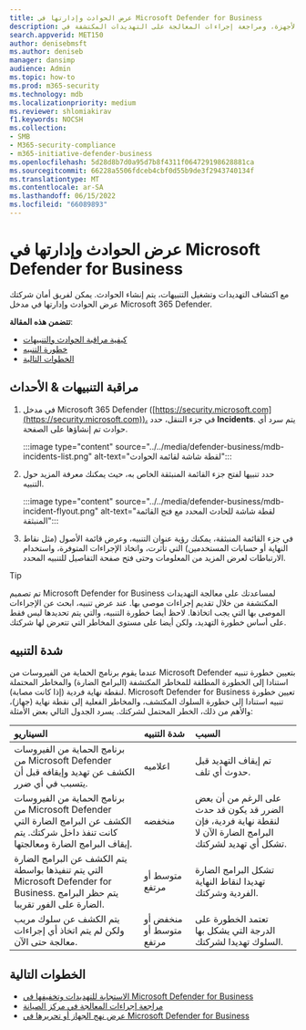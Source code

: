 ```yaml
---
title: عرض الحوادث وإدارتها في Microsoft Defender for Business
description: عرض التنبيهات وإدارتها، والاستجابة للتهديدات، وإدارة الأجهزة، ومراجعة إجراءات المعالجة على التهديدات المكتشفة في Defender for Business.
search.appverid: MET150
author: denisebmsft
ms.author: deniseb
manager: dansimp
audience: Admin
ms.topic: how-to
ms.prod: m365-security
ms.technology: mdb
ms.localizationpriority: medium
ms.reviewer: shlomiakirav
f1.keywords: NOCSH
ms.collection:
- SMB
- M365-security-compliance
- m365-initiative-defender-business
ms.openlocfilehash: 5d28d8b7d0a95d7b8f4311f064729198628881ca
ms.sourcegitcommit: 66228a5506fdceb4cbf0d55b9de3f2943740134f
ms.translationtype: MT
ms.contentlocale: ar-SA
ms.lasthandoff: 06/15/2022
ms.locfileid: "66089893"
---
```

# <a name="view-and-manage-incidents-in-microsoft-defender-for-business"></a>عرض الحوادث وإدارتها في Microsoft Defender for Business

مع اكتشاف التهديدات وتشغيل التنبيهات، يتم إنشاء الحوادث. يمكن لفريق أمان شركتك عرض الحوادث وإدارتها في مدخل Microsoft 365 Defender.

**تتضمن هذه المقالة**:

- [كيفية مراقبة الحوادث والتنبيهات](#monitor-your-incidents--alerts)
- [خطورة التنبيه](#alert-severity)
- [الخطوات التالية](#next-steps)


## <a name="monitor-your-incidents--alerts"></a>مراقبة التنبيهات & الأحداث

1. في مدخل Microsoft 365 Defender ([https://security.microsoft.com](https://security.microsoft.com))، في جزء التنقل، حدد **Incidents**. يتم سرد أي حوادث تم إنشاؤها على الصفحة.

   :::image type="content" source="../../media/defender-business/mdb-incidents-list.png" alt-text="لقطة شاشة لقائمة الحوادث":::

2. حدد تنبيها لفتح جزء القائمة المنبثقة الخاص به، حيث يمكنك معرفة المزيد حول التنبيه. 

   :::image type="content" source="../../media/defender-business/mdb-incident-flyout.png" alt-text="لقطة شاشة للحادث المحدد مع فتح القائمة المنبثقة":::

3. في جزء القائمة المنبثقة، يمكنك رؤية عنوان التنبيه، وعرض قائمة الأصول (مثل نقاط النهاية أو حسابات المستخدمين) التي تأثرت، واتخاذ الإجراءات المتوفرة، واستخدام الارتباطات لعرض المزيد من المعلومات وحتى فتح صفحة التفاصيل للتنبيه المحدد. 

> [!TIP]
> تم تصميم Microsoft Defender for Business لمساعدتك على معالجة التهديدات المكتشفة من خلال تقديم إجراءات موصى بها. عند عرض تنبيه، ابحث عن الإجراءات الموصى بها التي يجب اتخاذها. لاحظ أيضا خطورة التنبيه، والتي يتم تحديدها ليس فقط على أساس خطورة التهديد، ولكن أيضا على مستوى المخاطر التي تتعرض لها شركتك. 

## <a name="alert-severity"></a>شدة التنبيه

عندما يقوم برنامج الحماية من الفيروسات من Microsoft Defender بتعيين خطورة تنبيه استنادا إلى الخطورة المطلقة للمخاطر المكتشفة (البرامج الضارة) والمخاطر المحتملة لنقطة نهاية فردية (إذا كانت مصابة).
Microsoft Defender for Business تعيين خطورة تنبيه استنادا إلى خطورة السلوك المكتشف، والمخاطر الفعلية إلى نقطة نهاية (جهاز)، والأهم من ذلك، الخطر المحتمل لشركتك. يسرد الجدول التالي بعض الأمثلة:

| السيناريو | شدة التنبيه | السبب |
|:---|:---|:---|
| برنامج الحماية من الفيروسات من Microsoft Defender الكشف عن تهديد وإيقافه قبل أن يتسبب في أي ضرر. | اعلاميه | تم إيقاف التهديد قبل حدوث أي تلف. |
| برنامج الحماية من الفيروسات من Microsoft Defender الكشف عن البرامج الضارة التي كانت تنفذ داخل شركتك. يتم إيقاف البرامج الضارة ومعالجتها. | منخفضه | على الرغم من أن بعض الضرر قد يكون قد حدث لنقطة نهاية فردية، فإن البرامج الضارة الآن لا تشكل أي تهديد لشركتك. |
| يتم الكشف عن البرامج الضارة التي يتم تنفيذها بواسطة Microsoft Defender for Business. يتم حظر البرامج الضارة على الفور تقريبا. | متوسط أو مرتفع | تشكل البرامج الضارة تهديدا لنقاط النهاية الفردية وشركتك. |
| يتم الكشف عن سلوك مريب ولكن لم يتم اتخاذ أي إجراءات معالجة حتى الآن. | منخفض أو متوسط أو مرتفع | تعتمد الخطورة على الدرجة التي يشكل بها السلوك تهديدا لشركتك. |

## <a name="next-steps"></a>الخطوات التالية

- [الاستجابة للتهديدات وتخفيفها في Microsoft Defender for Business](mdb-respond-mitigate-threats.md)
- [مراجعة إجراءات المعالجة في مركز الصيانة](mdb-review-remediation-actions.md)
- [عرض نهج الجهاز أو تحريرها في Microsoft Defender for Business](mdb-view-edit-policies.md)
